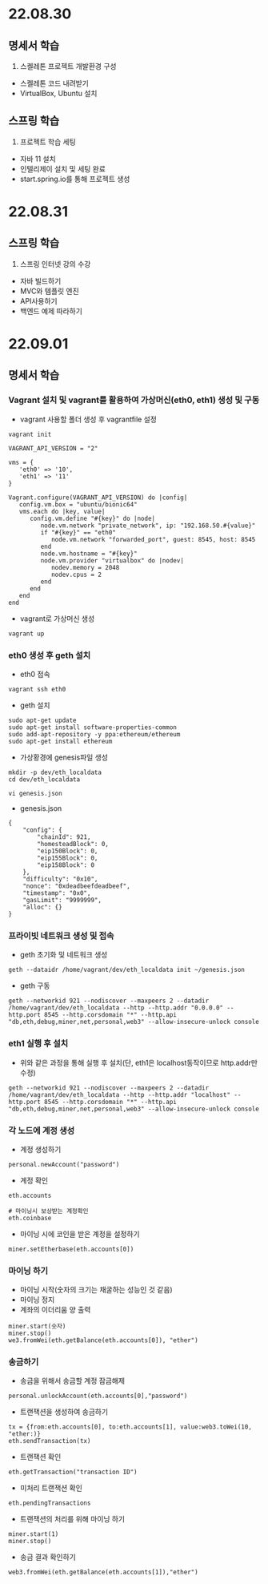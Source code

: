 # 22.08.30
## 명세서 학습
1. 스켈레톤 프로젝트 개발환경 구성
  * 스켈레톤 코드 내려받기
  * VirtualBox, Ubuntu 설치

## 스프링 학습
1. 프로젝트 학습 세팅
  * 자바 11 설치
  * 인텔리제이 설치 및 세팅 완료
  * start.spring.io를 통해 프로젝트 생성

# 22.08.31

## 스프링 학습
1. 스프링 인터넷 강의 수강
  * 자바 빌드하기
  * MVC와 템플릿 엔진
  * API사용하기
  * 백엔드 예제 따라하기

# 22.09.01

## 명세서 학습

### Vagrant 설치 및 vagrant를 활용하여 가상머신(eth0, eth1) 생성 및 구동
* vagrant 사용할 폴더 생성 후 vagrantfile 설정
```
vagrant init

VAGRANT_API_VERSION = "2"

vms = {
   'eth0' => '10',
   'eth1' => '11'
}

Vagrant.configure(VAGRANT_API_VERSION) do |config|
   config.vm.box = "ubuntu/bionic64"
   vms.each do |key, value|
      config.vm.define "#{key}" do |node|
         node.vm.network "private_network", ip: "192.168.50.#{value}"
         if "#{key}" == "eth0"
            node.vm.network "forwarded_port", guest: 8545, host: 8545
         end
         node.vm.hostname = "#{key}"
         node.vm.provider "virtualbox" do |nodev|
            nodev.memory = 2048
            nodev.cpus = 2
         end
      end
   end
end

```
* vagrant로 가상머신 생성
```
vagrant up
```

### eth0 생성 후 geth 설치
* eth0 접속
```
vagrant ssh eth0
```
* geth 설치
```
sudo apt-get update
sudo apt-get install software-properties-common
sudo add-apt-repository -y ppa:ethereum/ethereum
sudo apt-get install ethereum

```
* 가상황경에 genesis파일 생성
```
mkdir -p dev/eth_localdata
cd dev/eth_localdata

vi genesis.json
```
* genesis.json
```
{
	"config": {
		"chainId": 921,
		"homesteadBlock": 0,
		"eip150Block": 0,
		"eip155Block": 0,
		"eip158Block": 0
	},
	"difficulty": "0x10",
	"nonce": "0xdeadbeefdeadbeef",
	"timestamp": "0x0",
	"gasLimit": "9999999",
	"alloc": {}
}

```

### 프라이빗 네트워크 생성 및 접속
* geth 초기화 및 네트워크 생성
```
geth --dataidr /home/vagrant/dev/eth_localdata init ~/genesis.json
```
* geth 구동
```
geth --networkid 921 --nodiscover --maxpeers 2 --datadir /home/vagrant/dev/eth_localdata --http --http.addr "0.0.0.0" --http.port 8545 --http.corsdomain "*" --http.api "db,eth,debug,miner,net,personal,web3" --allow-insecure-unlock console
```

### eth1 실행 후 설치
* 위와 같은 과정을 통해 실행 후 설치(단, eth1은 localhost동작이므로 http.addr만 수정)
```
geth --networkid 921 --nodiscover --maxpeers 2 --datadir /home/vagrant/dev/eth_localdata --http --http.addr "localhost" --http.port 8545 --http.corsdomain "*" --http.api "db,eth,debug,miner,net,personal,web3" --allow-insecure-unlock console
``` 

### 각 노드에 계정 생성
* 계정 생성하기
```
personal.newAccount("password")
```
* 계정 확인
```
eth.accounts

# 마이닝시 보상받는 계정확인
eth.coinbase
```
* 마이닝 시에 코인을 받은 계정을 설정하기
```
miner.setEtherbase(eth.accounts[0])
```

### 마이닝 하기
* 마이닝 시작(숫자의 크기는 채굴하는 성능인 것 같음)
* 마이닝 정지
* 계좌의 이더리움 양 출력
```
miner.start(숫자)
miner.stop()
we3.fromWei(eth.getBalance(eth.accounts[0]), "ether")

```

### 송금하기
* 송금을 위해서 송금할 계정 잠금해제
```
personal.unlockAccount(eth.accounts[0],"password")
```
* 트랜잭션을 생성하여 송금하기
```
tx = {from:eth.accounts[0], to:eth.accounts[1], value:web3.toWei(10, "ether:)}
eth.sendTransaction(tx)
```
* 트랜잭션 확인
```
eth.getTransaction("transaction ID")
```
* 미처리 트랜잭션 확인
```
eth.pendingTransactions
```

* 트랜잭션의 처리를 위해 마이닝 하기
```
miner.start(1)
miner.stop()
```

* 송금 결과 확인하기
```
web3.fromWei(eth.getBalance(eth.accounts[1]),"ether")
```